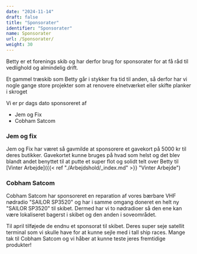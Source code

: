 ```yaml
---
date: "2024-11-14"
draft: false
title: "Sponsorater"
identifier: "Sponsorater"
name: Sponsorater
url: /Sponsorater/
weight: 30
---
```


Betty er et forenings skib og har derfor brug for sponsorater for at få råd til vedlighold og almindelig drift.

Et gammel træskib som Betty går i stykker fra tid til anden, så derfor har vi nogle gange store projekter som at renovere elnetværket eller skifte planker i skroget

Vi er pr dags dato sponsoreret af

- Jem og Fix
- Cobham Satcom

### Jem og fix

Jem og Fix har været så gavmilde at sponsorere et gavekort på 5000 kr til deres butikker. Gavekortet kunne bruges på hvad som helst og det blev blandt andet benyttet til at putte et super flot og solidt telt over Betty til [Vinter Arbejde]({{< ref "./Arbejdshold/_index.md" >}} "Vinter Arbejde")

### Cobham Satcom

Cobham Satcom har sponsoreret en reparation af vores bærbare VHF nødradio "SAILOR SP3520" og har i samme omgang doneret en helt ny "SAILOR SP3520" til skibet. Dermed har vi to nødradioer så den ene kan være lokaliseret bagerst i skibet og den anden i soveområdet.

Til april tilføjede de endnu et sponsorat til skibet. Deres super seje satellit terminal som vi skulle have for at kunne sejle med i tall ship races. Mange tak til Cobham Satcom og vi håber at kunne teste jeres fremtidige produkter!
